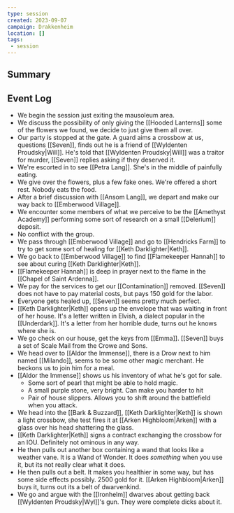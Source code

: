 ```yaml
---
type: session
created: 2023-09-07
campaign: Drakkenheim
location: []
tags:
 - session
---
```



## Summary

## Event Log

- We begin the session just exiting the mausoleum area.
- We discuss the possibility of only giving the [[Hooded Lanterns]] some of the flowers we found, we decide to just give them all over.
- Our party is stopped at the gate. A guard aims a crossbow at us, questions [[Seven]], finds out he is a friend of [[Wyldenten Proudsky|Will]]. He's told that [[Wyldenten Proudsky|Will]] was a traitor for murder, [[Seven]] replies asking if they deserved it.
- We're escorted in to see [[Petra Lang]]. She's in the middle of painfully eating. 
- We give over the flowers, plus a few fake ones. We're offered a short rest. Nobody eats the food.
- After a brief discussion with [[Ansom Lang]], we depart and make our way back to [[Emberwood Village]].
- We encounter some members of what we perceive to be the [[Amethyst Academy]] performing some sort of research on a small [[Delerium]] deposit.
- No conflict with the group.
- We pass through [[Emberwood Village]] and go to [[Hendricks Farm]] to try to get some sort of healing for [[Keth Darklighter|Keth]].
- We go back to [[Emberwood Village]] to find [[Flamekeeper Hannah]] to see about curing [[Keth Darklighter|Keth]].
- [[Flamekeeper Hannah]] is deep in prayer next to the flame in the [[Chapel of Saint Ardenna]].
- We pay for the services to get our [[Contamination]] removed. [[Seven]] does not have to pay material costs, but pays 150 gold for the labor.
- Everyone gets healed up, [[Seven]] seems pretty much perfect.
- [[Keth Darklighter|Keth]] opens up the envelope that was waiting in front of her house. It's a letter written in Elvish, a dialect popular in the [[Underdark]]. It's a letter from her horrible dude, turns out he knows where she is.
- We go check on our house, get the keys from [[Emma]]. [[Seven]] buys a set of Scale Mail from the Crowe and Sons.
- We head over to [[Aldor the Immense]], there is a Drow next to him named [[Milando]], seems to be some other magic merchant. He beckons us to join him for a meal.
- [[Aldor the Immense]] shows us his inventory of what he's got for sale.
	- Some sort of pearl that might be able to hold magic.
	- A small purple stone, very bright. Can make you harder to hit
	- Pair of house slippers. Allows you to shift around the battlefield when you attack.
- We head into the [[Bark & Buzzard]], [[Keth Darklighter|Keth]] is shown a light crossbow, she test fires it at [[Arken Highbloom|Arken]] with a glass over his head shattering the glass.
- [[Keth Darklighter|Keth]] signs a contract exchanging the crossbow for an IOU. Definitely not ominous in any way.
- He then pulls out another box containing a wand that looks like a weather vane. It is a Wand of Wonder. It does *something* when you use it, but its not really clear what it does.
- He then pulls out a belt. It makes you healthier in some way, but has some side effects possibly. 2500 gold for it. [[Arken Highbloom|Arken]] buys it, turns out its a belt of dwarvenkind.
- We go and argue with the [[Ironhelm]] dwarves about getting back [[Wyldenten Proudsky|Wyl]]'s gun. They were complete dicks about it. 

